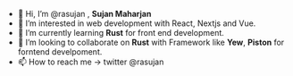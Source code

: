 - 👋 Hi, I’m @rasujan , **Sujan Maharjan**
- 👀 I’m interested in web development with React, Nextjs and Vue.
- 🌱 I’m currently learning **Rust** for front end development.
- 💞️ I’m looking to collaborate on **Rust** with Framework like **Yew**, **Piston** for forntend develpoment.
- 📫 How to reach me -> twitter @rasujan

<!---
rasujan/rasujan is a ✨ special ✨ repository because its `README.md` (this file) appears on your GitHub profile.
You can click the Preview link to take a look at your changes.
--->

